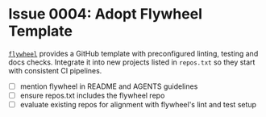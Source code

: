 # Issue 0004: Adopt Flywheel Template

[`flywheel`](https://github.com/futuroptimist/flywheel) provides a GitHub template with preconfigured linting, testing and docs checks. Integrate it into new projects listed in `repos.txt` so they start with consistent CI pipelines.

- [ ] mention flywheel in README and AGENTS guidelines
- [ ] ensure repos.txt includes the flywheel repo
- [ ] evaluate existing repos for alignment with flywheel's lint and test setup
